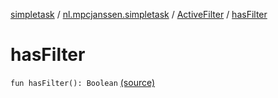 [simpletask](../../index.md) / [nl.mpcjanssen.simpletask](../index.md) / [ActiveFilter](index.md) / [hasFilter](.)

# hasFilter

`fun hasFilter(): Boolean` [(source)](https://github.com/mpcjanssen/simpletask-android/blob/master/src/main/java/nl/mpcjanssen/simpletask/ActiveFilter.kt#L130)